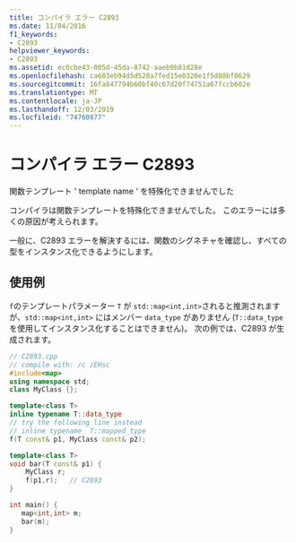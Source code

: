 ```yaml
---
title: コンパイラ エラー C2893
ms.date: 11/04/2016
f1_keywords:
- C2893
helpviewer_keywords:
- C2893
ms.assetid: ec0cbe43-005d-45da-8742-aaeb9b81d28e
ms.openlocfilehash: ca603eb94d5d528a7fed15e0320e1f5d88bf0629
ms.sourcegitcommit: 16fa847794b60bf40c67d20f74751a67fccb602e
ms.translationtype: MT
ms.contentlocale: ja-JP
ms.lasthandoff: 12/03/2019
ms.locfileid: "74760877"
---
```

# <a name="compiler-error-c2893"></a>コンパイラ エラー C2893

関数テンプレート ' template name ' を特殊化できませんでした

コンパイラは関数テンプレートを特殊化できませんでした。 このエラーには多くの原因が考えられます。

一般に、C2893 エラーを解決するには、関数のシグネチャを確認し、すべての型をインスタンス化できるようにします。

## <a name="example"></a>使用例

`f`のテンプレートパラメーター `T` が `std::map<int,int>`されると推測されますが、`std::map<int,int>` にはメンバー `data_type` がありません (`T::data_type` を使用してインスタンス化することはできません)。 次の例では、C2893 が生成されます。

```cpp
// C2893.cpp
// compile with: /c /EHsc
#include<map>
using namespace std;
class MyClass {};

template<class T>
inline typename T::data_type
// try the following line instead
// inline typename  T::mapped_type
f(T const& p1, MyClass const& p2);

template<class T>
void bar(T const& p1) {
    MyClass r;
    f(p1,r);   // C2893
}

int main() {
   map<int,int> m;
   bar(m);
}
```
